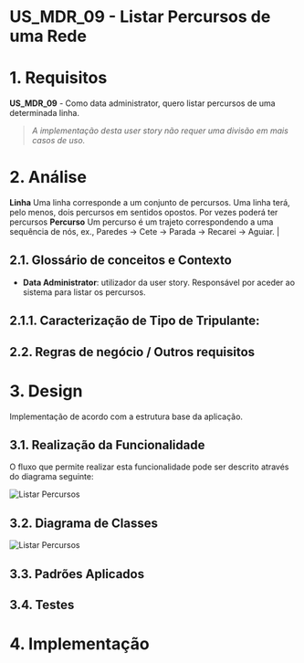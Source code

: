 **US_MDR_09 - Listar Percursos de uma Rede**
=======================================

# 1. Requisitos

**US_MDR_09** - Como data administrator, quero listar percursos de uma determinada linha.

> _A implementação desta user story não requer uma divisão em mais casos de uso._

# 2. Análise

 **Linha** Uma linha corresponde a um conjunto de percursos. Uma linha terá, pelo menos, dois percursos em sentidos opostos. Por vezes poderá ter percursos 
 **Percurso**  Um percurso é um trajeto correspondendo a uma sequência de nós, ex., Paredes -> Cete -> Parada -> Recarei -> Aguiar. |




## 2.1. Glossário de conceitos e Contexto
* **Data Administrator**: utilizador da user story. Responsável por aceder ao sistema para listar os percursos.

## 2.1.1. Caracterização de Tipo de Tripulante:

## 2.2. Regras de negócio / Outros requisitos

# 3. Design

Implementação de acordo com a estrutura base da aplicação.

## 3.1. Realização da Funcionalidade

O fluxo que permite realizar esta funcionalidade pode ser descrito através do diagrama seguinte:

![Listar Percursos](./US_MDR_09_SD.png)


## 3.2. Diagrama de Classes

![Listar Percursos](./US_MDR_09_CD.png)

## 3.3. Padrões Aplicados


## 3.4. Testes


# 4. Implementação


